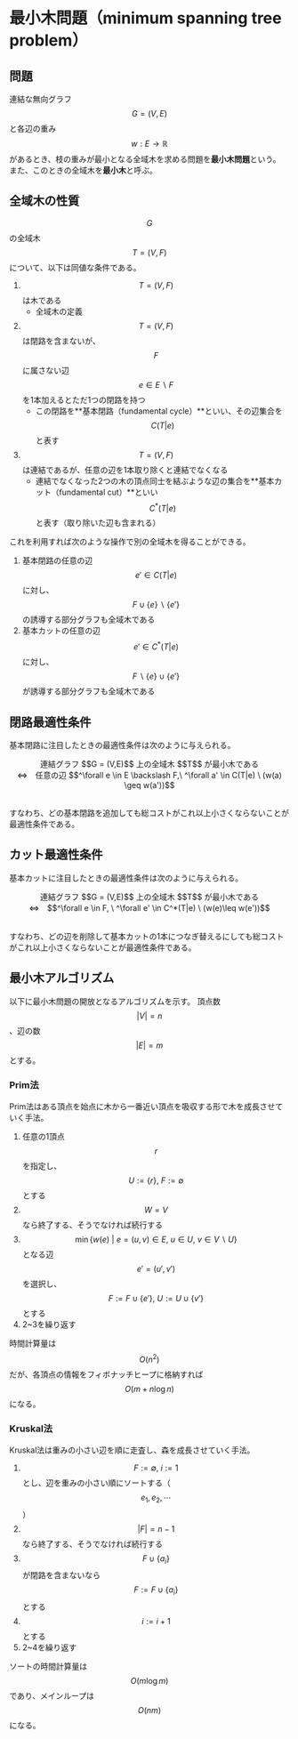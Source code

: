 # 最小木問題（minimum spanning tree problem）

## 問題

連結な無向グラフ $$G = (V,E)$$ と各辺の重み $$w:E \rightarrow \mathbb{R}$$ があるとき、枝の重みが最小となる全域木を求める問題を**最小木問題**という。
また、このときの全域木を**最小木**と呼ぶ。

## 全域木の性質

$$G$$ の全域木 $$T=(V,F)$$ について、以下は同値な条件である。

1. $$T = (V,F)$$ は木である
    * 全域木の定義
2. $$T = (V,F)$$ は閉路を含まないが、$$F$$ に属さない辺 $$e \in E \backslash F$$ を1本加えるとただ1つの閉路を持つ
    * この閉路を**基本閉路（fundamental cycle）**といい、その辺集合を $$C(T|e)$$ と表す
3. $$T = (V,F)$$ は連結であるが、任意の辺を1本取り除くと連結でなくなる
    * 連結でなくなった2つの木の頂点同士を結ぶような辺の集合を**基本カット（fundamental cut）**といい $$C^*(T|e)$$ と表す（取り除いた辺も含まれる）

これを利用すれば次のような操作で別の全域木を得ることができる。

1. 基本閉路の任意の辺 $$e' \in C(T|e)$$ に対し、$$F \cup \{e\} \backslash \{e'\}$$ の誘導する部分グラフも全域木である
2. 基本カットの任意の辺 $$e' \in C^*(T|e)$$ に対し、$$F \backslash \{e\} \cup \{e'\}$$ が誘導する部分グラフも全域木である

## 閉路最適性条件

基本閉路に注目したときの最適性条件は次のように与えられる。

<center>
連結グラフ $$G = (V,E)$$ 上の全域木 $$T$$ が最小木である<br>⇔　任意の辺 $$^\forall e \in E \backslash F,\ ^\forall a' \in C(T|e) \ (w(a) \geq w(a'))$$
</center><br>

すなわち、どの基本閉路を追加しても総コストがこれ以上小さくならないことが最適性条件である。

## カット最適性条件

基本カットに注目したときの最適性条件は次のように与えられる。

<center>
連結グラフ $$G = (V,E)$$ 上の全域木 $$T$$ が最小木である<br>⇔　$$^\forall e \in F, \ ^\forall e' \in C^*(T|e) \ (w(e)\leq w(e'))$$
</center><br>

すなわち、どの辺を削除して基本カットの1本につなぎ替えるにしても総コストがこれ以上小さくならないことが最適性条件である。

## 最小木アルゴリズム

以下に最小木問題の開放となるアルゴリズムを示す。
頂点数 $$|V| = n$$、辺の数 $$|E| = m$$ とする。

### Prim法

Prim法はある頂点を始点に木から一番近い頂点を吸収する形で木を成長させていく手法。

1. 任意の1頂点 $$r$$ を指定し、$$U := \{r\}, \ F:=\emptyset$$ とする
2. $$W=V$$ なら終了する、そうでなければ続行する
3. $$\min \{ w(e) \ | \ e = (u,v) \in E, \ u \in U, \ v \in V \backslash U \}$$ となる辺 $$e'=(u',v')$$ を選択し、$$F:=F\cup\{e'\}, \ U:= U \cup \{v'\}$$ とする
4. 2~3を繰り返す

時間計算量は $$O(n^2)$$ だが、各頂点の情報をフィボナッチヒープに格納すれば $$O(m + n \log n)$$ になる。

### Kruskal法

Kruskal法は重みの小さい辺を順に走査し、森を成長させていく手法。

1. $$F:= \emptyset, \ i:= 1$$ とし、辺を重みの小さい順にソートする（$$e_1, e_2, \cdots$$）
2. $$|F| = n-1$$ なら終了する、そうでなければ続行する
3. $$F \cup \{a_i\}$$ が閉路を含まないなら $$F := F\cup \{a_i\}$$ とする
4. $$i:=i+1$$ とする
5. 2~4を繰り返す

ソートの時間計算量は $$O(m \log m)$$ であり、メインループは $$O(nm)$$ になる。
